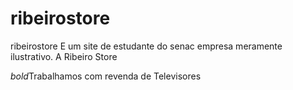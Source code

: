 # ribeirostore
ribeirostore
E um site de estudante do senac empresa meramente ilustrativo.
A Ribeiro Store



*bold*Trabalhamos com revenda de Televisores


 

